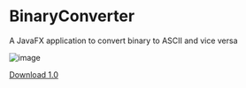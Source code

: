 # BinaryConverter
A JavaFX application to convert binary to ASCII and vice versa

![image](https://i.imgur.com/wEkVyjB.png "Application example")

[Download 1.0](https://github.com/ReflxctionDev/BinaryConverter/releases/tag/1.0-SNAPSHOT)
